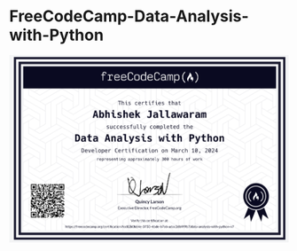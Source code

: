 # FreeCodeCamp-Data-Analysis-with-Python
[![image](Certificate-Data-Analysis-with-Python.png)](https://www.freecodecamp.org/certification/fcc82b0b64e-0733-4bde-b7a6-adac2db9f9b7/data-analysis-with-python-v7)

